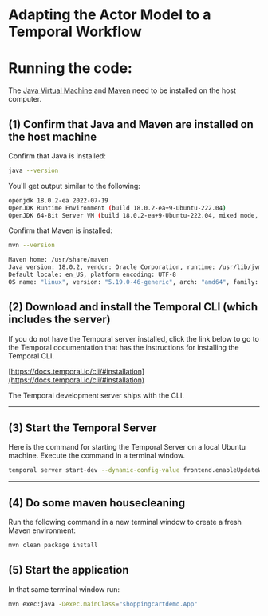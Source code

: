 # Adapting the Actor Model to a Temporal Workflow

# Running the code:

The [Java Virtual Machine](https://openjdk.org/) and [Maven](https://maven.apache.org/install.html) need to be installed
on the host computer.

## (1) Confirm that Java and Maven are installed on the host machine

Confirm that Java is installed:

```bash
java --version
```

You'll get output similar to the following:

```bash
openjdk 18.0.2-ea 2022-07-19
OpenJDK Runtime Environment (build 18.0.2-ea+9-Ubuntu-222.04)
OpenJDK 64-Bit Server VM (build 18.0.2-ea+9-Ubuntu-222.04, mixed mode, sharing)
```

Confirm that Maven is installed:

```bash
mvn --version
```

```bash
Maven home: /usr/share/maven
Java version: 18.0.2, vendor: Oracle Corporation, runtime: /usr/lib/jvm/jdk-18.0.2
Default locale: en_US, platform encoding: UTF-8
OS name: "linux", version: "5.19.0-46-generic", arch: "amd64", family: "unix"
```

## (2) Download and install the Temporal CLI (which includes the server)

If you do not have the Temporal server installed, click the link below to go to the Temporal documentation that has the
instructions for installing the Temporal CLI.

[https://docs.temporal.io/cli/#installation](https://docs.temporal.io/cli/#installation)

The Temporal development server ships with the CLI.

---

## (3) Start the Temporal Server

Here is the command for starting the Temporal Server on a local Ubuntu machine. Execute the command in a terminal
window.

```bash
temporal server start-dev --dynamic-config-value frontend.enableUpdateWorkflowExecution=true
```

---

## (4) Do some maven housecleaning

Run the following command in a new terminal window to create a fresh Maven environment:

```bash
mvn clean package install
```

## (5) Start the application

In that same terminal window run:

```bash
mvn exec:java -Dexec.mainClass="shoppingcartdemo.App"
```
